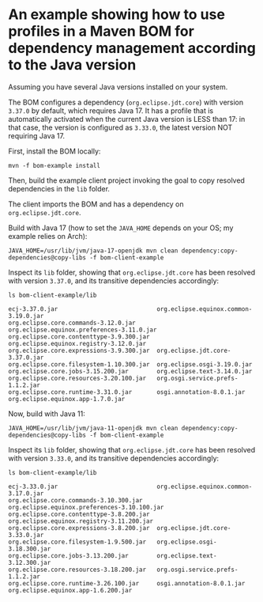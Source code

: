 # An example showing how to use profiles in a Maven BOM for dependency management according to the Java version 

Assuming you have several Java versions installed on your system.

The BOM configures a dependency (`org.eclipse.jdt.core`) with version `3.37.0` by default, which requires Java 17.
It has a profile that is automatically activated when the current Java version is LESS than 17: in that case, the version is configured as `3.33.0`, the latest version NOT requiring Java 17.

First, install the BOM locally:

```
mvn -f bom-example install
```

Then, build the example client project invoking the goal to copy resolved dependencies in the `lib` folder.

The client imports the BOM and has a dependency on `org.eclipse.jdt.core`.

Build with Java 17 (how to set the `JAVA_HOME` depends on your OS; my example relies on Arch):

```
JAVA_HOME=/usr/lib/jvm/java-17-openjdk mvn clean dependency:copy-dependencies@copy-libs -f bom-client-example
```

Inspect its `lib` folder, showing that `org.eclipse.jdt.core` has been resolved with version `3.37.0`, and its transitive dependencies accordingly:

```
ls bom-client-example/lib

ecj-3.37.0.jar                            org.eclipse.equinox.common-3.19.0.jar
org.eclipse.core.commands-3.12.0.jar      org.eclipse.equinox.preferences-3.11.0.jar
org.eclipse.core.contenttype-3.9.300.jar  org.eclipse.equinox.registry-3.12.0.jar
org.eclipse.core.expressions-3.9.300.jar  org.eclipse.jdt.core-3.37.0.jar
org.eclipse.core.filesystem-1.10.300.jar  org.eclipse.osgi-3.19.0.jar
org.eclipse.core.jobs-3.15.200.jar        org.eclipse.text-3.14.0.jar
org.eclipse.core.resources-3.20.100.jar   org.osgi.service.prefs-1.1.2.jar
org.eclipse.core.runtime-3.31.0.jar       osgi.annotation-8.0.1.jar
org.eclipse.equinox.app-1.7.0.jar
```

Now, build with Java 11:

```
JAVA_HOME=/usr/lib/jvm/java-11-openjdk mvn clean dependency:copy-dependencies@copy-libs -f bom-client-example
```

Inspect its `lib` folder, showing that `org.eclipse.jdt.core` has been resolved with version `3.33.0`, and its transitive dependencies accordingly:

```
ls bom-client-example/lib

ecj-3.33.0.jar                            org.eclipse.equinox.common-3.17.0.jar
org.eclipse.core.commands-3.10.300.jar    org.eclipse.equinox.preferences-3.10.100.jar
org.eclipse.core.contenttype-3.8.200.jar  org.eclipse.equinox.registry-3.11.200.jar
org.eclipse.core.expressions-3.8.200.jar  org.eclipse.jdt.core-3.33.0.jar
org.eclipse.core.filesystem-1.9.500.jar   org.eclipse.osgi-3.18.300.jar
org.eclipse.core.jobs-3.13.200.jar        org.eclipse.text-3.12.300.jar
org.eclipse.core.resources-3.18.200.jar   org.osgi.service.prefs-1.1.2.jar
org.eclipse.core.runtime-3.26.100.jar     osgi.annotation-8.0.1.jar
org.eclipse.equinox.app-1.6.200.jar
```
